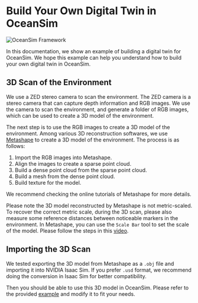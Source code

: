 # Build Your Own Digital Twin in OceanSim
<!-- (../../media/oceansim_digital_twin.gif) -->
![OceanSim Framework](../../media/oceansim_digital_twin.gif)

In this documentation, we show an example of building a digital twin for OceanSim. We hope this example can help you understand how to build your own digital twin in OceanSim.

## 3D Scan of the Environment
We use a ZED stereo camera to scan the environment. The ZED camera is a stereo camera that can capture depth information and RGB images. We use the camera to scan the environment, and generate a folder of RGB images, which can be used to create a 3D model of the environment.

The next step is to use the RGB images to create a 3D model of the environment. Among various 3D reconstruction softwares, we use [Metashape](https://www.agisoft.com/) to create a 3D model of the environment. The process is as follows:
1. Import the RGB images into Metashape.
2. Align the images to create a sparse point cloud.
3. Build a dense point cloud from the sparse point cloud.
4. Build a mesh from the dense point cloud.
5. Build texture for the model.

We recommend checking the online tutorials of Metashape for more details.

Please note the 3D model reconstructed by Metashape is not metric-scaled. To recover the correct metric scale, during the 3D scan, please also measure some reference distances between noticeable markers in the environment. In Metashape, you can use the `Scale Bar` tool to set the scale of the model. Please follow the steps in this [video](https://youtu.be/lp5eIOUJxCE?si=E3ZoLXriJAfuRdWU&t=359).

## Importing the 3D Scan
We tested exporting the 3D model from Metashape as a `.obj` file and importing it into NVIDIA Isaac Sim. If you prefer `.usd` format, we recommend doing the conversion in Isaac Sim for better compatibility.

Then you should be able to use this 3D model in OceanSim. Please refer to the provided [example](running_example.md) and modify it to fit your needs.